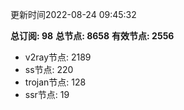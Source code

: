 更新时间2022-08-24 09:45:32

**总订阅: 98**
**总节点: 8658**
**有效节点: 2556**
- v2ray节点: 2189
- ss节点: 220
- trojan节点: 128
- ssr节点: 19
